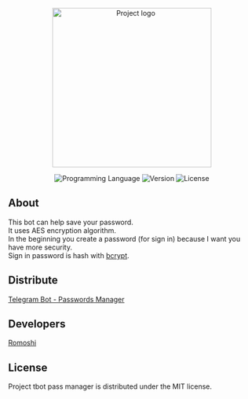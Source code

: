 <p align="center">
      <img src="https://i.ibb.co/52QPfDY/padlock.png" alt="Project logo" width="324">
</p>

<p align="center">
   <img src="https://img.shields.io/badge/PL-Java-orange" alt="Programming Language">
   <img src="https://img.shields.io/badge/Version-v1.0(Alpha)-yellowgreen" alt="Version">
   <img src="https://img.shields.io/badge/License-MIT-green" alt="License">
</p>

## About

This bot can help save your password. 
<br>It uses AES encryption algorithm.
<br>In the beginning you create a password (for sign in) because I want you have more security.
<br>Sign in password is hash with [bcrypt](https://github.com/patrickfav/bcrypt).

## Distribute

[Telegram Bot - Passwords Manager](https://t.me/pass_manager_tlgbot)


## Developers

[Romoshi](https://github.com/Romoshi)

## License

Project tbot pass manager is distributed under the MIT license.
